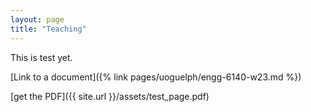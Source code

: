 ```yaml
---
layout: page
title: "Teaching"
---
```


This is test yet. 

[Link to a document]({% link pages/uoguelph/engg-6140-w23.md %})

[get the PDF]({{ site.url }}/assets/test_page.pdf)
